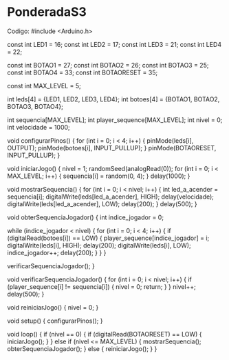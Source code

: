 # PonderadaS3

Codigo:
#include <Arduino.h>

const int LED1 = 16;
const int LED2 = 17;
const int LED3 = 21;
const int LED4 = 22;

const int BOTAO1 = 27;
const int BOTAO2 = 26;
const int BOTAO3 = 25;
const int BOTAO4 = 33;
const int BOTAORESET = 35;

const int MAX_LEVEL = 5;

int leds[4] = {LED1, LED2, LED3, LED4};
int botoes[4] = {BOTAO1, BOTAO2, BOTAO3, BOTAO4};

int sequencia[MAX_LEVEL];
int player_sequence[MAX_LEVEL];
int nivel = 0;
int velocidade = 1000;

void configurarPinos() {
  for (int i = 0; i < 4; i++) {
    pinMode(leds[i], OUTPUT);
    pinMode(botoes[i], INPUT_PULLUP);
  }
  pinMode(BOTAORESET, INPUT_PULLUP);
}

void iniciarJogo() {
  nivel = 1;
  randomSeed(analogRead(0));
  for (int i = 0; i < MAX_LEVEL; i++) {
    sequencia[i] = random(0, 4);
  }
  delay(1000);
}

void mostrarSequencia() {
  for (int i = 0; i < nivel; i++) {
    int led_a_acender = sequencia[i];
    digitalWrite(leds[led_a_acender], HIGH);
    delay(velocidade);
    digitalWrite(leds[led_a_acender], LOW);
    delay(200);
  }
  delay(500);
}

void obterSequenciaJogador() {
  int indice_jogador = 0;

  while (indice_jogador < nivel) {
    for (int i = 0; i < 4; i++) {
      if (digitalRead(botoes[i]) == LOW) {
        player_sequence[indice_jogador] = i;
        digitalWrite(leds[i], HIGH);
        delay(200);
        digitalWrite(leds[i], LOW);
        indice_jogador++;
        delay(200);
      }
    }
  }

  verificarSequenciaJogador();
}

void verificarSequenciaJogador() {
  for (int i = 0; i < nivel; i++) {
    if (player_sequence[i] != sequencia[i]) {
      nivel = 0;
      return;
    }
  }
  nivel++;
  delay(500);
}

void reiniciarJogo() {
  nivel = 0;
}

void setup() {
  configurarPinos();
}

void loop() {
  if (nivel == 0) {
    if (digitalRead(BOTAORESET) == LOW) {
      iniciarJogo();
    }
  } else if (nivel <= MAX_LEVEL) {
    mostrarSequencia();
    obterSequenciaJogador();
  } else {
    reiniciarJogo();
  }
}
